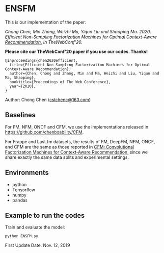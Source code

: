 # ENSFM

This is our implementation of the paper:

*Chong Chen, Min Zhang, Weizhi Ma, Yiqun Liu and Shaoping Ma. 2020. [Efficient Non-Sampling Factorization Machines for Optimal Context-Aware Recommendation.](https://chenchongthu.github.io/files/WWW_ENSFM.pdf) 
In TheWebConf'20.*

**Please cite our TheWebConf'20 paper if you use our codes. Thanks!**

```
@inproceedings{chen2020efficient,
  title={Efficient Non-Sampling Factorization Machines for Optimal Context-Aware Recommendation},
  author={Chen, Chong and Zhang, Min and Ma, Weizhi and Liu, Yiqun and Ma, Shaoping},
  booktitle={Proceedings of The Web Conference},
  year={2020},
}
```

Author: Chong Chen (cstchenc@163.com)

## Baselines

For FM, NFM, ONCF and CFM, we use the implementations released in https://github.com/chenboability/CFM.

For Frappe and Last.fm datasets, the results of FM, DeepFM, NFM, ONCF, and CFM are the same as those reported in [CFM: Convolutional Factorization Machines for Context-Aware Recommendation.](https://www.ijcai.org/proceedings/2019/0545.pdf) since we share exactly the same data splits and experimental settings.


## Environments

- python
- Tensorflow
- numpy
- pandas


## Example to run the codes		

Train and evaluate the model:

```
python ENSFM.py
```


First Update Date: Nov. 12, 2019
